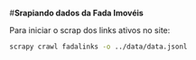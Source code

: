 #**Srapiando dados da Fada Imovéis**

Para iniciar o scrap dos links ativos no site:
```bash
scrapy crawl fadalinks -o ../data/data.jsonl
```
